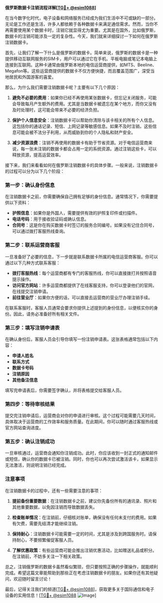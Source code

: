 **俄罗斯数据卡注销流程详解[[TG💪+ @esim1088](https://t.me/s/esim1088)]**

在当今数字化时代，电子设备和网络服务已经成为我们生活中不可或缺的一部分。无论是工作还是生活，许多人都依赖于各种数据卡来满足通信需求。然而，当你不再需要使用某个数据卡时，注销它就显得尤为重要。尤其是在国外，比如俄罗斯，数据卡的注销可能涉及一定的复杂性。今天，我们就来详细探讨一下如何在俄罗斯注销数据卡。

首先，让我们了解一下什么是俄罗斯的数据卡。简单来说，俄罗斯的数据卡是一种提供移动互联网服务的SIM卡，用户可以通过它在手机、平板电脑或笔记本电脑上连接到互联网。这种卡通常由俄罗斯本地的电信运营商提供，如MTS、Beeline、Megafon等。这些运营商提供的数据卡不仅方便快捷，而且覆盖范围广，深受当地居民和外国游客的喜爱。

那么，为什么我们需要注销数据卡呢？主要有以下几个原因：

1. **避免不必要的费用**：如果你已经不再使用某张数据卡，但忘记关闭服务，可能会导致每月产生额外的费用。尤其是当数据卡被遗忘在某个地方，而你又没有及时处理时，这可能会带来不必要的经济负担。
   
2. **保护个人信息安全**：注销数据卡可以帮助你清除与该卡相关的所有个人信息。这包括你的通话记录、短信、上网记录等敏感信息。如果不及时注销，这些信息可能会被不法分子利用，从而威胁到你的个人隐私和财产安全。

3. **减少资源浪费**：注销不再使用的数据卡有助于节省资源。对于电信运营商来说，每一张未注销的数据卡都会占用一定的系统资源。通过注销这些卡，可以释放资源，提高运营效率。

接下来，我们来看看如何在俄罗斯注销数据卡的具体步骤。一般来说，注销数据卡的过程可以分为以下几个阶段：

### 第一步：确认身份信息

在注销数据卡之前，你需要确保自己拥有足够的身份信息。通常情况下，你需要提供以下资料：

- **护照信息**：如果你是外国人，需要提供有效的护照复印件或扫描件。
- **电话号码**：用于接收验证码或确认信息。
- **合同号**：这是你在购买数据卡时签订的服务合同编号。如果没有记住合同号，可以通过拨打客服热线查询。

### 第二步：联系运营商客服

一旦准备好了必要的信息，下一步就是联系数据卡所属的电信运营商客服。你可以通过以下几种方式联系客服：

- **拨打客服热线**：每个运营商都有专门的客服热线，你可以直接拨打并按照语音提示操作。
- **访问官方网站**：许多运营商都提供了在线客服支持，你可以登录他们的官网，在线提交注销申请。
- **前往营业厅**：如果你方便的话，可以直接去运营商的营业厅办理注销手续。

在联系客服时，客服人员通常会要求你提供上述提到的身份信息，以便核实你的身份。因此，请务必准备好所有相关文件。

### 第三步：填写注销申请表

在确认身份后，客服人员会引导你填写一份注销申请表。这张表格通常包括以下内容：

- **申请人姓名**
- **联系方式**
- **数据卡号码**
- **注销原因**
- **其他备注信息**

填写完申请表后，你需要签字确认，并将表格提交给客服人员。

### 第四步：等待审核结果

提交完注销申请后，运营商会对你的申请进行审核。这个过程可能需要几天时间，具体取决于运营商的工作效率和服务质量。在此期间，你可以随时通过客服热线或官方网站查询进度。

### 第五步：确认注销成功

一旦审核通过，运营商会通知你注销成功。此时，你应该收到一封正式的通知邮件或短信，确认你的数据卡已被注销。同时，你也可以再次尝试激活该卡，如果显示无法激活，则说明注销已经完成。

### 注意事项

在注销数据卡的过程中，还有一些需要注意的事项：

1. **提前备份重要数据**：在注销数据卡之前，建议你先备份所有的通讯录、照片和其他重要数据，以免因注销而导致数据丢失。
   
2. **检查账单情况**：在注销前，仔细核对账单，确保没有任何未支付的费用。如果有欠费，需要先结清才能继续注销。

3. **保持耐心**：注销数据卡可能需要一定的时间，尤其是涉及到跨国服务时。请保持耐心，不要频繁催促客服人员。

4. **了解优惠政策**：有些运营商可能会推出注销优惠活动，比如赠送礼品或积分。在注销前，不妨多关注一下相关政策。

总之，注销俄罗斯的数据卡虽然看似繁琐，但只要按照正确的步骤操作，就能顺利完成。希望这篇文章能帮助到那些正在考虑注销数据卡的朋友。如果你还有其他疑问，欢迎随时留言讨论！

最后，记得关注我们的频道[[TG💪+ @esim1088](https://t.me/s/esim1088)]，获取更多关于国际通信和电子设备的实用信息！[[TG💪+ @esim1088](https://t.me/s/esim1088) ![Image](https://i.postimg.cc/4NQfJmqS/Snipaste-2025-05-13-00-14-12.png)]